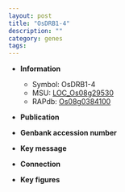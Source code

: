 ```yaml
---
layout: post
title: "OsDRB1-4"
description: ""
category: genes
tags: 
---
```


* **Information**  
    + Symbol: OsDRB1-4  
    + MSU: [LOC_Os08g29530](http://rice.plantbiology.msu.edu/cgi-bin/ORF_infopage.cgi?orf=LOC_Os08g29530)  
    + RAPdb: [Os08g0384100](http://rapdb.dna.affrc.go.jp/viewer/gbrowse_details/irgsp1?name=Os08g0384100)  

* **Publication**  

* **Genbank accession number**  

* **Key message**  

* **Connection**  

* **Key figures**  



